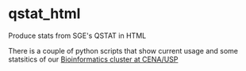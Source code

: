 # qstat_html
Produce stats from SGE's QSTAT in HTML
 
There is a couple of python scripts that show current usage and some statsitics of our [Bioinformatics cluster at CENA/USP](https://labbces.cena.usp.br/infra/qstatCluster.html)
